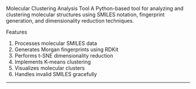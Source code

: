 
Molecular Clustering Analysis Tool
A Python-based tool for analyzing and clustering molecular structures using SMILES notation, fingerprint generation, and dimensionality reduction techniques.

Features
1. Processes molecular SMILES data
2. Generates Morgan fingerprints using RDKit
3. Performs t-SNE dimensionality reduction
4. Implements K-means clustering
5. Visualizes molecular clusters
6. Handles invalid SMILES gracefully
-------------------------------------------------------------------------------------------------------------------------------------------------------------
